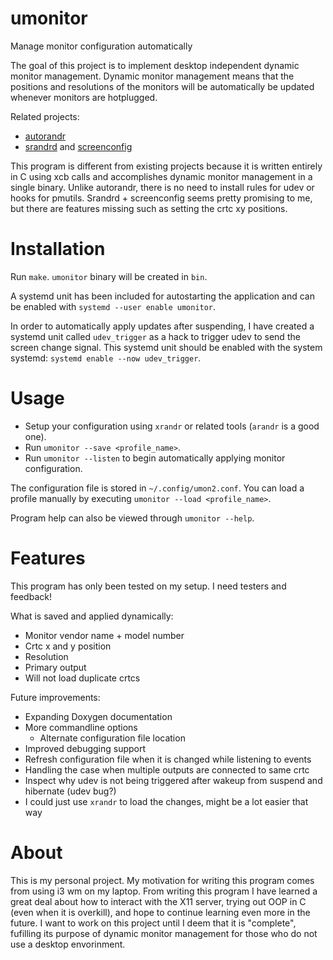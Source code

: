 # umonitor
Manage monitor configuration automatically

The goal of this project is to implement desktop independent dynamic monitor
management. Dynamic monitor management means that the positions and resolutions
of the monitors will be automatically be updated whenever monitors are
hotplugged.

Related projects:
* [autorandr](https://github.com/phillipberndt/autorandr)
* [srandrd](https://github.com/jceb/srandrd) and [screenconfig](https://github.com/jceb/screenconfig)

This program is different from existing projects because it is written entirely
in C using xcb calls and accomplishes dynamic monitor management in a single
binary. Unlike autorandr, there is no need to install rules for udev or hooks
for pmutils. Srandrd + screenconfig seems pretty promising to me, but there are
features missing such as setting the crtc xy positions.

# Installation
Run `make`. `umonitor` binary will be created in `bin`.

A systemd unit has been included for autostarting the application and can be
enabled with `systemd --user enable umonitor`.

In order to automatically apply updates after suspending, I have created a
systemd unit called `udev_trigger` as a hack to trigger udev to send the screen
change signal. This systemd unit should be enabled with the system systemd:
`systemd enable --now udev_trigger`.

# Usage
* Setup your configuration using `xrandr` or related tools (`arandr` is a good one).
* Run `umonitor --save <profile_name>`.
* Run `umonitor --listen` to begin automatically applying monitor configuration.


 The configuration file is stored in `~/.config/umon2.conf`. You can load a
 profile manually by executing `umonitor --load <profile_name>`.

 Program help can also be viewed through `umonitor --help`.

# Features
This program has only been tested on my setup. I need testers and feedback!


What is saved and applied dynamically:
* Monitor vendor name + model number
* Crtc x and y position
* Resolution
* Primary output
* Will not load duplicate crtcs

Future improvements:

* Expanding Doxygen documentation
* More commandline options
  * Alternate configuration file location
* Improved debugging support
* Refresh configuration file when it is changed while listening to events
* Handling the case when multiple outputs are connected to same crtc
* Inspect why udev is not being triggered after wakeup from suspend and
hibernate (udev bug?)
* I could just use `xrandr` to load the changes, might be a lot easier that way

# About
This is my personal project. My motivation for writing this program comes from
using i3 wm on my laptop. From writing this program I have learned a great
deal about how to interact with the X11 server, trying out OOP in C (even when
it is overkill), and hope to continue learning even more in the future. I want
to work on this project until I deem that it is "complete", fufilling its
purpose of dynamic monitor management for those who do not use a desktop
envorinment.
